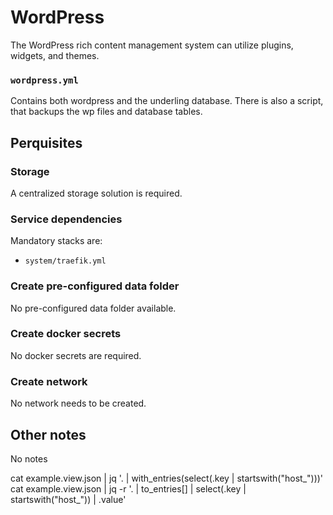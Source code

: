# WordPress

The WordPress rich content management system can utilize plugins, widgets, and themes.

### `wordpress.yml`
Contains both wordpress and the underling database. There is also a script, that backups the wp files and database tables.

## Perquisites
### Storage
A centralized storage solution is required.

### Service dependencies
Mandatory stacks are:
- `system/traefik.yml`

### Create pre-configured data folder
No pre-configured data folder available.

### Create docker secrets
No docker secrets are required.

### Create network
No network needs to be created.

## Other notes
No notes


cat example.view.json | jq '. | with_entries(select(.key | startswith("host_")))'
cat example.view.json | jq -r '. | to_entries[] | select(.key | startswith("host_")) | .value'